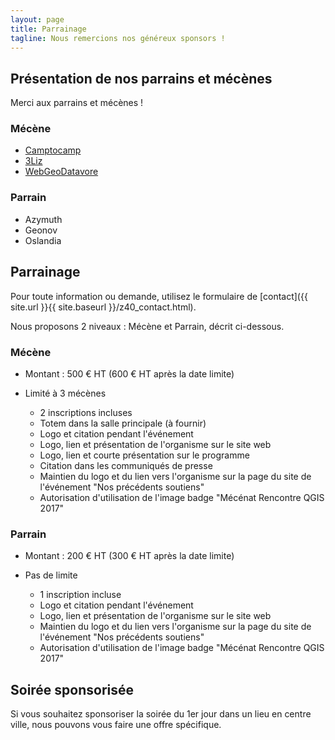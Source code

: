 ```yaml
---
layout: page
title: Parrainage
tagline: Nous remercions nos généreux sponsors !
---
```

## Présentation de nos parrains et mécènes

Merci aux parrains et mécènes !

### Mécène

- [Camptocamp](https://www.camptocamp.com/)
- [3Liz](https://www.3liz.com/)
- [WebGeoDatavore](http://webgeodatavore.com/)

### Parrain

- Azymuth
- Geonov
- Oslandia

## Parrainage

Pour toute information ou demande, utilisez le formulaire de [contact]({{ site.url }}{{ site.baseurl }}/z40_contact.html).

Nous proposons 2 niveaux : Mécène et Parrain, décrit ci-dessous.

### Mécène

* Montant : 500 € HT (600 € HT après la date limite)
* Limité à 3 mécènes

  * 2 inscriptions incluses
  * Totem dans la salle principale (à fournir)
  * Logo et citation pendant l'événement
  * Logo, lien et présentation de l'organisme sur le site web
  * Logo, lien et courte présentation sur le programme
  * Citation dans les communiqués de presse
  * Maintien du logo et du lien vers l'organisme sur la page du site de l'événement "Nos précédents soutiens"
  * Autorisation d'utilisation de l'image badge "Mécénat Rencontre QGIS 2017"

### Parrain

* Montant : 200 € HT (300 € HT après la date limite)
* Pas de limite

  * 1 inscription incluse
  * Logo et citation pendant l'événement
  * Logo, lien et présentation de l'organisme sur le site web
  * Maintien du logo et du lien vers l'organisme sur la page du site de l'événement "Nos précédents soutiens"
  * Autorisation d'utilisation de l'image badge "Mécénat Rencontre QGIS 2017"

## Soirée sponsorisée

Si vous souhaitez sponsoriser la soirée du 1er jour dans un lieu en centre ville, nous pouvons vous faire une offre spécifique. 
